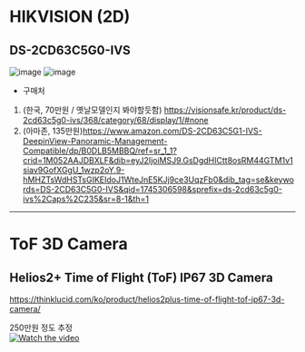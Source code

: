 # HIKVISION (2D)

## DS-2CD63C5G0-IVS
![image](https://github.com/user-attachments/assets/02c04303-2a6f-4aec-bd76-fcf8d5f7b639)
![image](https://github.com/user-attachments/assets/6351948a-55dc-4401-b8fe-2ad270cfec33)

- 구매처
1. (한국, 70만원 / 옛날모델인지 봐야할듯함) https://visionsafe.kr/product/ds-2cd63c5g0-ivs/368/category/68/display/1/#none
2. (아마존, 135만원)https://www.amazon.com/DS-2CD63C5G1-IVS-DeepinView-Panoramic-Management-Compatible/dp/B0DLB5MBBQ/ref=sr_1_1?crid=1M052AAJDBXLF&dib=eyJ2IjoiMSJ9.GsDgdHICtt8osRM44GTM1v1siav9GofXGgU_1wzp2oY.9-hMHZTsWdHSTsGIKEIdoJ1WteJnE5KJj9ce3UqzFb0&dib_tag=se&keywords=DS-2CD63C5G0-IVS&qid=1745306598&sprefix=ds-2cd63c5g0-ivs%2Caps%2C235&sr=8-1&th=1

---

# ToF 3D Camera

## Helios2+ Time of Flight (ToF) IP67 3D Camera
https://thinklucid.com/ko/product/helios2plus-time-of-flight-tof-ip67-3d-camera/

250만원 정도 추정  
[![Watch the video](https://img.youtube.com/vi/gmAHQSJA4Is/0.jpg)](https://youtu.be/gmAHQSJA4Is)


